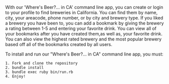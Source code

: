 With our 'Where's Beer?... in CA' command line app, you can create or login to your profile to find breweries in California. You can find them by name, city, your areacode, phone number, or by city and brewery type. If you liked a brewery you have been to, you can add a bookmark by giving the brewery a rating between 1-5 and entering your favorite drink.
You can view all of your bookmarks after you have created them,as well as, your favorite drink. You can also view the highest rated brewery and the most popular brewery based off all of the bookmarks created by all users.

To install and run our "Where's Beer?... in CA" command line app, you must:

    1. Fork and clone the repository
    2. bundle install
    3. bundle exec ruby bin/run.rb 
    4. Enjoy!
